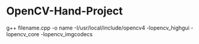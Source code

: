 # OpenCV-Hand-Project
g++ filename.cpp -o name -I/usr/local/include/opencv4 -lopencv_highgui -lopencv_core -lopencv_imgcodecs

